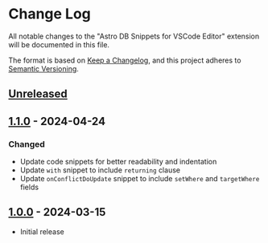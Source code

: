 # Change Log

All notable changes to the "Astro DB Snippets for VSCode Editor" extension will be documented in this file.

The format is based on [Keep a Changelog](https://keepachangelog.com/en/1.0.0/),
and this project adheres to [Semantic Versioning](https://semver.org/spec/v2.0.0.html).

## [Unreleased]

## [1.1.0] - 2024-04-24

### Changed

- Update code snippets for better readability and indentation
- Update `with` snippet to include `returning` clause
- Update `onConflictDoUpdate` snippet to include `setWhere` and `targetWhere` fields

## [1.0.0] - 2024-03-15

- Initial release

[unreleased]: https://github.com/ManuelGil/vscode-astrodb-snippets/compare/v1.1.0...HEAD
[1.1.0]: https://github.com/ManuelGil/vscode-astrodb-snippets/compare/v1.0.0...v1.1.0
[1.0.0]: https://github.com/ManuelGil/vscode-astrodb-snippets/releases/tag/v1.0.0

